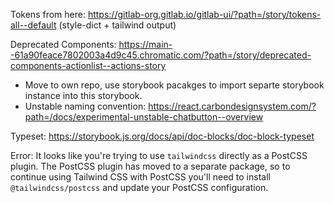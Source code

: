 Tokens from here: <https://gitlab-org.gitlab.io/gitlab-ui/?path=/story/tokens-all--default> (style-dict + tailwind output)

Deprecated Components: <https://main--61a90feace7802003a4d9c45.chromatic.com/?path=/story/deprecated-components-actionlist--actions-story>

- Move to own repo, use storybook pacakges to import separte storybook instance into this storybook.
- Unstable naming convention: <https://react.carbondesignsystem.com/?path=/docs/experimental-unstable-chatbutton--overview>

Typeset: <https://storybook.js.org/docs/api/doc-blocks/doc-block-typeset>

Error: It looks like you're trying to use `tailwindcss` directly as a PostCSS plugin. The PostCSS plugin has moved to a separate package, so to continue using Tailwind CSS with PostCSS you'll need to install `@tailwindcss/postcss` and update your PostCSS configuration.
